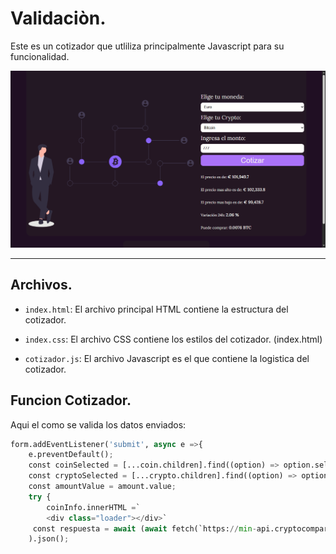 # Validaciòn.

Este es un cotizador que utliliza principalmente Javascript para su funcionalidad.
<div align="center">
<img src="img/Captura de pantalla (4).png" width="800">
</div>


***



## Archivos.

- `index.html`: El archivo principal HTML contiene la estructura del cotizador.

- `index.css`: El archivo CSS contiene los estilos del cotizador. (index.html)

- `cotizador.js`: El archivo Javascript es el que contiene la logistica del cotizador.

## Funcion Cotizador.

Aqui el como se valida los datos enviados:

```python
form.addEventListener('submit', async e =>{
    e.preventDefault();
    const coinSelected = [...coin.children].find((option) => option.selected).value;
    const cryptoSelected = [...crypto.children].find((option) => option.selected).value;
    const amountValue = amount.value;
    try {
        coinInfo.innerHTML =`
        <div class="loader"></div>`
     const respuesta = await (await fetch(`https://min-api.cryptocompare.com/data/pricemultifull?fsyms=${cryptoSelected}&tsyms=${coinSelected}`)
    ).json();  
```